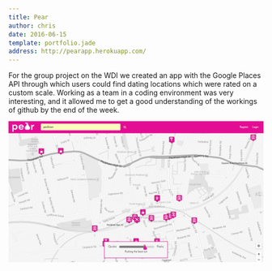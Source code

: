 ```yaml
---
title: Pear
author: chris
date: 2016-06-15
template: portfolio.jade
address: http://pearapp.herokuapp.com/
---
```


For the group project on the WDI we created an app with the Google Places API through which users could find dating locations which were rated on a custom scale. Working as a team in a coding environment was very interesting, and it allowed me to get a good understanding of the workings of github by the end of the week.

![a pear](pear.png)
